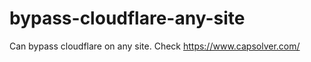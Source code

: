 # bypass-cloudflare-any-site
Can bypass cloudflare on any site. Check https://www.capsolver.com/ 











                                                                 